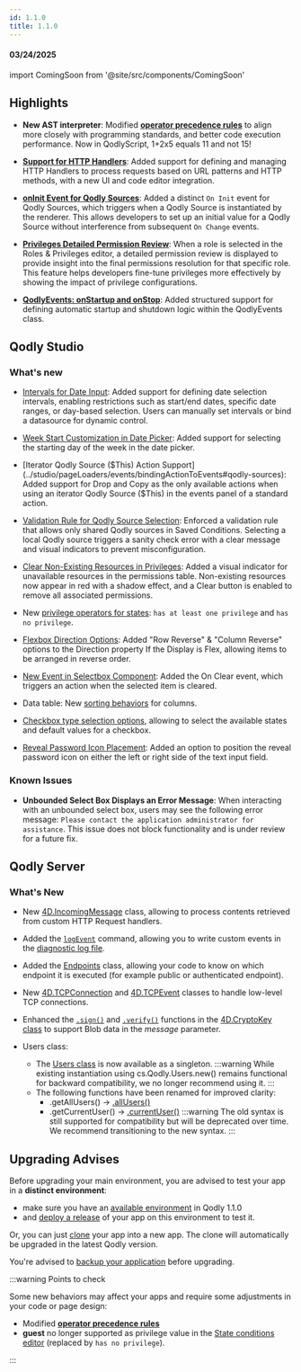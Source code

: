 ```yaml
---
id: 1.1.0
title: 1.1.0
---
```



#### 03/24/2025

import ComingSoon from '@site/src/components/ComingSoon'


## Highlights

- **New AST interpreter**: Modified [**operator precedence rules**](../language/basics/lang-operators.md#operator-precedence) to align more closely with programming standards, and better code execution performance. Now in QodlyScript, 1+2x5 equals 11 and not 15!

- [**Support for HTTP Handlers**](../studio/httpHandlers): Added support for defining and managing HTTP Handlers to process requests based on URL patterns and HTTP methods, with a new UI and code editor integration. 

- [**onInit Event for Qodly Sources**](../studio/pageLoaders/events/overview#on-init): Added a distinct `On Init` event for Qodly Sources, which triggers when a Qodly Source is instantiated by the renderer. This allows developers to set up an initial value for a Qodly Source without interference from subsequent `On Change` events.

- [**Privileges Detailed Permission Review**](../studio/roles/overview#detailed-permission-review-for-roles): When a role is selected in the Roles & Privileges editor, a detailed permission review is displayed to provide insight into the final permissions resolution for that specific role. This feature helps developers fine-tune privileges more effectively by showing the impact of privilege configurations.

- [**QodlyEvents: onStartup and onStop**](../studio/qodlyEventsClass): Added structured support for defining automatic startup and shutdown logic within the QodlyEvents class.


## Qodly Studio

<h3>What's new</h3>

- [Intervals for Date Input](../studio/pageLoaders/components/textinput#embedded-input): Added support for defining date selection intervals, enabling restrictions such as start/end dates, specific date ranges, or day-based selection. Users can manually set intervals or bind a datasource for dynamic control.

- [Week Start Customization in Date Picker](../studio/pageLoaders/components/textinput#embedded-input): Added support for selecting the starting day of the week in the date picker.

- [Iterator Qodly Source ($This) Action Support](../studio/pageLoaders/events/bindingActionToEvents#qodly-sources): Added support for Drop and Copy as the only available actions when using an iterator Qodly Source ($This) in the events panel of a standard action.

- [Validation Rule for Qodly Source Selection](../studio/pageLoaders/states/conditionalState#saved-condition): Enforced a validation rule that allows only shared Qodly sources in Saved Conditions. Selecting a local Qodly source triggers a sanity check error with a clear message and visual indicators to prevent misconfiguration.

- [Clear Non-Existing Resources in Privileges](../studio/roles/permissionsOverview#clear-non-existing-resources): Added a visual indicator for unavailable resources in the permissions table. Non-existing resources now appear in red with a shadow effect, and a Clear button is enabled to remove all associated permissions.

- New [privilege operators for states](../studio/pageLoaders/states/conditionalState.md#privilege-condition): `has at least one privilege` and `has no privilege`. 

- [Flexbox Direction Options](../studio/pageLoaders/styling#properties-panel-styling-options): Added "Row Reverse" & "Column Reverse" options to the Direction property If the Display is Flex, allowing items to be arranged in reverse order.


- [New Event in Selectbox Component](../studio/pageLoaders/components/selectbox#triggers-and-events): Added the On Clear event, which triggers an action when the selected item is cleared.

- Data table: New [sorting behaviors](../studio/pageLoaders/components/datatable.md#properties-customization) for columns.

- [Checkbox type selection options](../studio/pageLoaders/components/checkbox.md#checkbox-component), allowing to select the available states and default values for a checkbox.

- [Reveal Password Icon Placement](../studio/pageLoaders/components/textinput#embedded-input): Added an option to position the reveal password icon on either the left or right side of the text input field.

<h3>Known Issues</h3>

- **Unbounded Select Box Displays an Error Message**: When interacting with an unbounded select box, users may see the following error message: `Please contact the application administrator for assistance`. This issue does not block functionality and is under review for a future fix.

## Qodly Server

<h3> What's New </h3>

- New [4D.IncomingMessage](../language/IncomingMessageClass.md) class, allowing to process contents retrieved from custom HTTP Request handlers.

- Added the [`logEvent`](../language/commands/logEvent.md) command, allowing you to write custom events in the [diagnostic log file](../cloud/resourceMonitoring.md#logs-tab).


- Added the [Endpoints](../language/EndpointsClass) class, allowing your code to know on which endpoint it is executed (for example public or authenticated endpoint).





- New [4D.TCPConnection](../language/TCPConnectionClass.md) and [4D.TCPEvent](../language/TCPEventClass.md) classes to handle low-level TCP connections. 


- Enhanced the [`.sign()`](../language/CryptoKeyClass.md#sign) and [`.verify()`](../language/CryptoKeyClass.md#verify) functions in the [4D.CryptoKey class](../language/CryptoKeyClass.md) to support Blob data in the *message* parameter. 

- Users class:
    - The [Users class](../language/UsersClass) is now available as a singleton.
      :::warning
         While existing instantiation using cs.Qodly.Users.new() remains functional for backward    compatibility, we no longer recommend using it.
        :::
    - The following functions have been renamed for improved clarity:
        - .getAllUsers() → [.allUsers()](../language/UsersClass#allusers)
        - .getCurrentUser() → [.currentUser()](../language/UsersClass#currentuser)
        :::warning
        The old syntax is still supported for compatibility but will be deprecated over time. We recommend transitioning to the new syntax.
        :::


## Upgrading Advises


Before upgrading your main environment, you are advised to test your app in a **distinct environment**: 

- make sure you have an [available environment](../cloud/billingSubscriptionManagement.md#add-environment) in Qodly 1.1.0 
- and [deploy a release](../cloud/releaseManagementDeployment.md#deploying-a-release) of your app on this environment to test it.

Or, you can just [clone](../cloud/consoleOverview.md#managing-applications) your app into a new app. The clone will automatically be upgraded in the latest Qodly version. 

You're advised to [backup your application](../cloud/dataManagement.md#configuring-backup-frequency) before upgrading. 

:::warning Points to check

Some new behaviors may affect your apps and require some adjustments in your code or page design:

- Modified [**operator precedence rules**](../language/basics/lang-operators.md#operator-precedence) 
- **guest** no longer supported as privilege value in the [State conditions editor](../studio/pageLoaders/states/conditionalState.md#privilege-condition) (replaced by `has no privilege`).


:::

